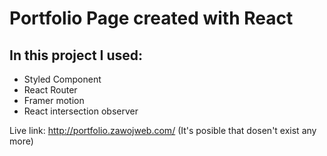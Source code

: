 # Portfolio Page created with React
## In this project I used:
- Styled Component
- React Router
- Framer motion
- React intersection observer

Live link: http://portfolio.zawojweb.com/ (It's posible that dosen't exist any more)
